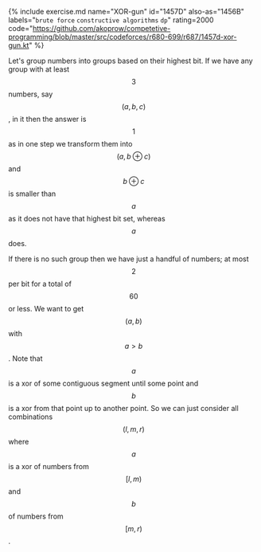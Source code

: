 {% include exercise.md name="XOR-gun" id="1457D" also-as="1456B" labels="`brute force` `constructive algorithms` `dp`" rating=2000
   code="https://github.com/akoprow/competetive-programming/blob/master/src/codeforces/r680-699/r687/1457d-xor-gun.kt" %}

Let's group numbers into groups based on their highest bit.  If we have any group with at least $$3$$ numbers, say $$(a, b, c)$$, in it then the answer is $$1$$ as in one step we transform them into $$(a, b \oplus c)$$ and $$b \oplus c$$ is smaller than $$a$$ as it does not have that highest bit set, whereas $$a$$ does.

If there is no such group then we have just a handful of numbers; at most $$2$$ per bit for a total of $$60$$ or less. We want to get $$(a, b)$$ with $$a > b$$.  Note that $$a$$ is a xor of some contiguous segment until some point and $$b$$ is a xor from that point up to another point.  So we can just consider all combinations $$(l, m, r)$$ where $$a$$ is a xor of numbers from $$[l, m)$$ and $$b$$ of numbers from $$[m, r)$$.
